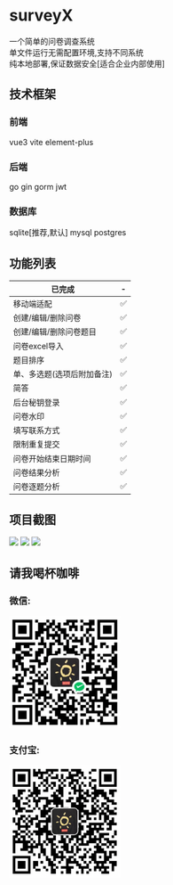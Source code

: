# surveyX

一个简单的问卷调查系统  
单文件运行无需配置环境,支持不同系统   
纯本地部署,保证数据安全[适合企业内部使用]

## 技术框架

### 前端
vue3 vite element-plus

### 后端
go gin gorm jwt 

### 数据库
sqlite[推荐,默认]  mysql  postgres
 

## 功能列表
| 已完成 | - |
| - | - |
| 移动端适配                      | ✅ | 
| 创建/编辑/删除问卷               | ✅ |  
| 创建/编辑/删除问卷题目            | ✅ |
| 问卷excel导入                   | ✅ |
| 题目排序                        | ✅ |
| 单、多选题(选项后附加备注)         | ✅ |
| 简答                           | ✅ |
| 后台秘钥登录                     | ✅ | 
| 问卷水印                        | ✅ | 
| 填写联系方式                     | ✅ |
| 限制重复提交                     | ✅ |
| 问卷开始结束日期时间              | ✅ |
| 问卷结果分析                     | ✅ |
| 问卷逐题分析                     | ✅ |

## 项目截图

<img src="https://gh.sxz799.online/https://raw.githubusercontent.com/sxz799/tuchuang-blog/main/img/2023/11/22/20231122095126.png" width="600">

<img src="https://gh.sxz799.online/https://raw.githubusercontent.com/sxz799/tuchuang-blog/main/img/2023/11/22/20231122095315.png" width="600">

<img src="https://gh.sxz799.online/https://raw.githubusercontent.com/sxz799/tuchuang-blog/main/img/2023/11/22/20231122095422.png" width="200">



## 请我喝杯咖啡

### 微信:
<img src="https://raw.githubusercontent.com/sxz799/tuchuang-blog/main/img/202303/202303021532231.png" width="200">

### 支付宝:
<img src="https://raw.githubusercontent.com/sxz799/tuchuang-blog/main/img/202303/202303021531496.png" width="200">





